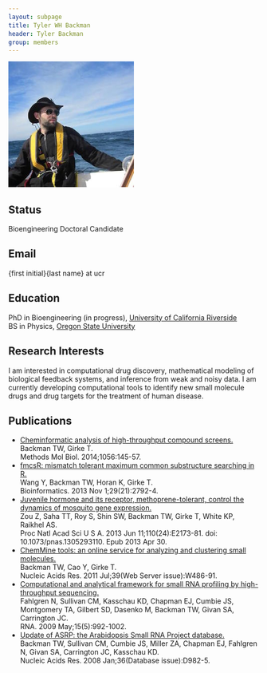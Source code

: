 ```yaml
---
layout: subpage
title: Tyler WH Backman 
header: Tyler Backman 
group: members 
---
```


![Tyler Image](/members/tyler-backman.jpg)

## Status

Bioengineering Doctoral Candidate

## Email 

{first initial}{last name} at ucr

## Education

PhD in Bioengineering (in progress), [University of California Riverside](http://www.ucr.edu/)  
BS in Physics, [Oregon State University](http://www.physics.oregonstate.edu/)  

## Research Interests

I am interested in computational drug discovery, mathematical modeling of biological feedback systems, and inference from weak and noisy data. I am currently developing computational tools to identify new small molecule drugs and drug targets for the treatment of human disease.

## Publications

* [Cheminformatic analysis of high-throughput compound screens.](http://www.ncbi.nlm.nih.gov/pubmed/24306871)  
Backman TW, Girke T.  
Methods Mol Biol. 2014;1056:145-57.
* [fmcsR: mismatch tolerant maximum common substructure searching in R.](http://www.ncbi.nlm.nih.gov/pubmed/23962615)  
Wang Y, Backman TW, Horan K, Girke T.  
Bioinformatics. 2013 Nov 1;29(21):2792-4.
* [Juvenile hormone and its receptor, methoprene-tolerant, control the dynamics of mosquito gene expression.](http://www.ncbi.nlm.nih.gov/pubmed/23633570)  
Zou Z, Saha TT, Roy S, Shin SW, Backman TW, Girke T, White KP, Raikhel AS.  
Proc Natl Acad Sci U S A. 2013 Jun 11;110(24):E2173-81. doi: 10.1073/pnas.1305293110. Epub 2013 Apr 30.
* [ChemMine tools: an online service for analyzing and clustering small molecules.](http://www.ncbi.nlm.nih.gov/pubmed/21576229)  
Backman TW, Cao Y, Girke T.  
Nucleic Acids Res. 2011 Jul;39(Web Server issue):W486-91.
* [Computational and analytical framework for small RNA profiling by high-throughput sequencing.](http://www.ncbi.nlm.nih.gov/pubmed/19307293)  
Fahlgren N, Sullivan CM, Kasschau KD, Chapman EJ, Cumbie JS, Montgomery TA, Gilbert SD, Dasenko M, Backman TW, Givan SA, Carrington JC.  
RNA. 2009 May;15(5):992-1002.
* [Update of ASRP: the Arabidopsis Small RNA Project database.](http://www.ncbi.nlm.nih.gov/pubmed/17999994)  
Backman TW, Sullivan CM, Cumbie JS, Miller ZA, Chapman EJ, Fahlgren N, Givan SA, Carrington JC, Kasschau KD.  
Nucleic Acids Res. 2008 Jan;36(Database issue):D982-5.
